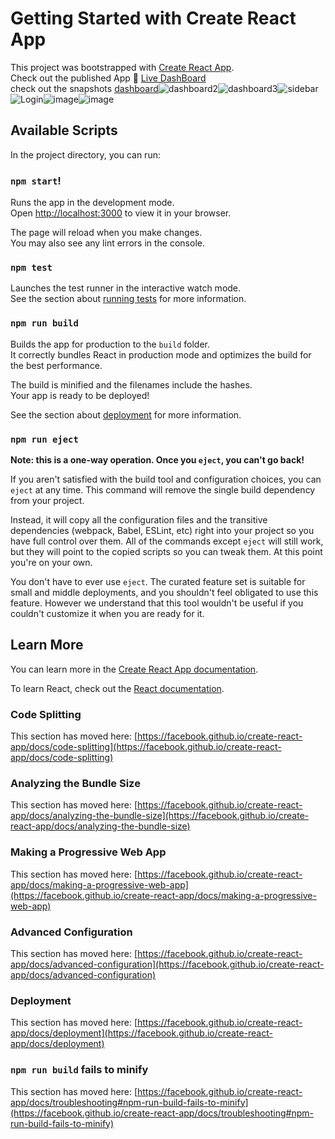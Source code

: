 # Getting Started with Create React App

This project was bootstrapped with [Create React App](https://github.com/facebook/create-react-app). </br>
Check out the published App 🚀 [Live DashBoard](https://dashboardtechsavvy.netlify.app/) </br>
check out the snapshots [dashboard](https://github.com/user-attachments/assets/cc054a7b-ebdc-43a0-97ef-759213bad9a6)![dashboard2](https://github.com/user-attachments/assets/6100b433-14ca-4a5c-aaf4-59dedc98279b)![dashboard3](https://github.com/user-attachments/assets/91b04add-e0c8-4f04-b8d6-2d04074b0994)![sidebar](https://github.com/user-attachments/assets/36caeedb-924b-4df6-8d23-c9a597ecf096)![Login](https://github.com/user-attachments/assets/78133725-7aa2-43c2-9051-aa59c2cbf599)![image](https://github.com/user-attachments/assets/c46167b7-6698-44b7-9863-3db4095c29ac)![image](https://github.com/user-attachments/assets/8bb70a9e-dfbe-4426-b4c8-409081ee50ee)







## Available Scripts

In the project directory, you can run:

### `npm start`!


Runs the app in the development mode.\
Open [http://localhost:3000](http://localhost:3000) to view it in your browser.

The page will reload when you make changes.\
You may also see any lint errors in the console.

### `npm test`

Launches the test runner in the interactive watch mode.\
See the section about [running tests](https://facebook.github.io/create-react-app/docs/running-tests) for more information.

### `npm run build`

Builds the app for production to the `build` folder.\
It correctly bundles React in production mode and optimizes the build for the best performance.

The build is minified and the filenames include the hashes.\
Your app is ready to be deployed!

See the section about [deployment](https://facebook.github.io/create-react-app/docs/deployment) for more information.

### `npm run eject`

**Note: this is a one-way operation. Once you `eject`, you can't go back!**

If you aren't satisfied with the build tool and configuration choices, you can `eject` at any time. This command will remove the single build dependency from your project.

Instead, it will copy all the configuration files and the transitive dependencies (webpack, Babel, ESLint, etc) right into your project so you have full control over them. All of the commands except `eject` will still work, but they will point to the copied scripts so you can tweak them. At this point you're on your own.

You don't have to ever use `eject`. The curated feature set is suitable for small and middle deployments, and you shouldn't feel obligated to use this feature. However we understand that this tool wouldn't be useful if you couldn't customize it when you are ready for it.

## Learn More

You can learn more in the [Create React App documentation](https://facebook.github.io/create-react-app/docs/getting-started).

To learn React, check out the [React documentation](https://reactjs.org/).

### Code Splitting

This section has moved here: [https://facebook.github.io/create-react-app/docs/code-splitting](https://facebook.github.io/create-react-app/docs/code-splitting)

### Analyzing the Bundle Size

This section has moved here: [https://facebook.github.io/create-react-app/docs/analyzing-the-bundle-size](https://facebook.github.io/create-react-app/docs/analyzing-the-bundle-size)

### Making a Progressive Web App

This section has moved here: [https://facebook.github.io/create-react-app/docs/making-a-progressive-web-app](https://facebook.github.io/create-react-app/docs/making-a-progressive-web-app)

### Advanced Configuration

This section has moved here: [https://facebook.github.io/create-react-app/docs/advanced-configuration](https://facebook.github.io/create-react-app/docs/advanced-configuration)

### Deployment

This section has moved here: [https://facebook.github.io/create-react-app/docs/deployment](https://facebook.github.io/create-react-app/docs/deployment)

### `npm run build` fails to minify

This section has moved here: [https://facebook.github.io/create-react-app/docs/troubleshooting#npm-run-build-fails-to-minify](https://facebook.github.io/create-react-app/docs/troubleshooting#npm-run-build-fails-to-minify)
